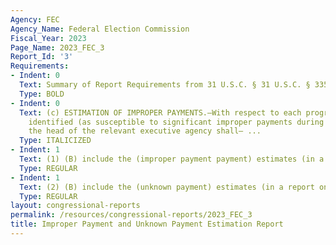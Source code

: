 ```yaml
---
Agency: FEC
Agency_Name: Federal Election Commission
Fiscal_Year: 2023
Page_Name: 2023_FEC_3
Report_Id: '3'
Requirements:
- Indent: 0
  Text: Summary of Report Requirements from 31 U.S.C. § 31 U.S.C. § 3352(c)
  Type: BOLD
- Indent: 0
  Text: (c) ESTIMATION OF IMPROPER PAYMENTS.—With respect to each program and activity
    identified (as susceptible to significant improper payments during the risk assessment)
    the head of the relevant executive agency shall— ...
  Type: ITALICIZED
- Indent: 1
  Text: (1) (B) include the (improper payment payment) estimates (in a report on paymentaccuracy.gov)...
  Type: REGULAR
- Indent: 1
  Text: (2) (B) include the (unknown payment) estimates (in a report on paymentaccuracy.gov)
  Type: REGULAR
layout: congressional-reports
permalink: /resources/congressional-reports/2023_FEC_3
title: Improper Payment and Unknown Payment Estimation Report
---
```

